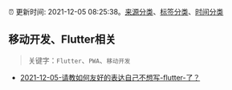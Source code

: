 :alarm_clock: 更新时间: 2021-12-05 08:25:38。[来源分类](../README.md)、[标签分类](../TAGS.md)、[时间分类](../TIMELINE.md)

## 移动开发、Flutter相关


> 关键字：`Flutter`、`PWA`、`移动开发`



- [2021-12-05-请教如何友好的表达自己不想写-flutter-了？](https://www.v2ex.com/t/820129) 